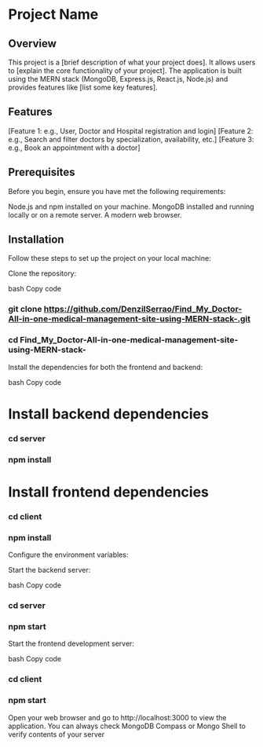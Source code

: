 # Project Name

## Overview

This project is a [brief description of what your project does]. It allows users to [explain the core functionality of your project]. The application is built using the MERN stack (MongoDB, Express.js, React.js, Node.js) and provides features like [list some key features].

## Features
[Feature 1: e.g., User, Doctor and Hospital registration and login]
[Feature 2: e.g., Search and filter doctors by specialization, availability, etc.]
[Feature 3: e.g., Book an appointment with a doctor]

## Prerequisites

Before you begin, ensure you have met the following requirements:

Node.js and npm installed on your machine.
MongoDB installed and running locally or on a remote server.
A modern web browser.

## Installation
Follow these steps to set up the project on your local machine:

Clone the repository:

bash
Copy code
### git clone https://github.com/DenzilSerrao/Find_My_Doctor-All-in-one-medical-management-site-using-MERN-stack-.git
### cd Find_My_Doctor-All-in-one-medical-management-site-using-MERN-stack-

Install the dependencies for both the frontend and backend:

bash
Copy code

# Install backend dependencies
### cd server
### npm install

# Install frontend dependencies
### cd client
### npm install

Configure the environment variables:

Start the backend server:

bash
Copy code
### cd server
### npm start

Start the frontend development server:

bash
Copy code
### cd client
### npm start

Open your web browser and go to http://localhost:3000 to view the application.
You can always check MongoDB Compass or Mongo Shell to verify contents of your server